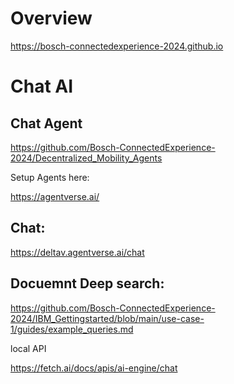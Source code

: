 # Overview 

https://bosch-connectedexperience-2024.github.io


# Chat AI

## Chat Agent
https://github.com/Bosch-ConnectedExperience-2024/Decentralized_Mobility_Agents 

Setup Agents here: 

https://agentverse.ai/

## Chat: 

https://deltav.agentverse.ai/chat

## Docuemnt Deep search: 

https://github.com/Bosch-ConnectedExperience-2024/IBM_Gettingstarted/blob/main/use-case-1/guides/example_queries.md




local API

https://fetch.ai/docs/apis/ai-engine/chat
